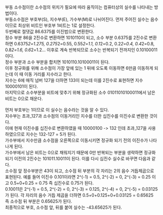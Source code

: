 부동 소수점이란 소수점의 위치가 필요에 따라 움직이는 컴퓨터상의 실수를 나타내는 방법이다. <br>
부동소수점은 부호부(S), 지수부(E), 가수부(M)로 나뉘어진다. 먼저 주어진 실수는 음수이므로 최상위 비트인 부호부 1비트는 1로 설정한다. <br>
두번째로 절댓값 86.6375를 이진법으로 변환한다. <br>
정수 부분 86을 2진수로 변환하면 1010110이 되고, 소수 부분 0.6375를 2진수로 변환하면 0.6375*2=1.275, 0.275*2=0.55, 0.55*2=1.1, 0.1*2=0.2, 0.2*2=0.4, 0.4*2=0.8, 0.8*2=1.6, 0.6*2=1.2… 이후로 계속 반복되므로 소수는 반복되기 전까지인 0.10100011이다. <br>
정수 부분과 소수 부분을 합치면 1010110.10100011이 된다.  <br>
이후 정규화를 위해 소수점이 가장 앞에 있는 1 뒤에 오도록 이동하면 6만큼 이동하게 되는데 이 때 이동 거리를 지수라고 한다. <br>
지수는 6에 매직 넘버 127을 더하면 133이 되는데 이를 2진수로 표현하면 지수 10000101이 된다. <br>
마지막으로 소수부분을 비트에 맞추기 위해 정규화된 소수 01011010100011에서 남은 비트는 0으로 채운다.<br>
<br>
먼저 부호부는 1이므로 이 실수는 음수라는 것을 알 수 있다. <br>
지수부는 초과_127과 소수점의 이동거리인 지수를 더한 십진수를 이진수로 변환한 것이다. <br>
이에 현재 이진수를 십진수로 변환하였을 때 10000100 -> 132 인데 초과_127을 사용하였으므로 지수는 132-127 = 5가 된다. <br>
가수부에서 지수만큼 소수점을 오른쪽으로 이동시키면 정규화 되기 전의 이진수가 나타나게 된다. <br>
가수부에서 남은 비트는 0으로 채워지기 때문에 0만 반복되는 부분을 생략하면 정규화 되기 이전의 2진수는 101011.10011이 된다. 이를 다시 십진수 실수로 바꾸면 다음과 같다. <br>
소수점 앞 정수부분은 43이 되고, 소수점 뒤 부분의 각 자리는 2의 음수 거듭제곱으로 표현된다. 예를 들어 이진수 0.101이라면 2^(-1) = 0.5, 2^(-2) = 0,  2^(-3) = 0.25 이고 0.5+0+0.25 = 0.75 즉 십진수로 0.75가 된다. <br>
0.10011은 2^(-1) = 0.5, 2^(-2) = 0, 2^(-3) = 0.125, 2^(-4) = 0, 2^(-5) = 0.03125 가 된다. 각 자리의 음수 거듭 제곱을 더하면 0.5+0+0.125+0+0.03125 = 0.65625 즉 소수점 뒤 부분은 0.65625가 된다. <br>
최종적으로 부호, 소수점 앞, 뒤를 붙여 실수는 -43.65625가 된다. <br>
<br>
